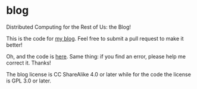 # blog
Distributed Computing for the Rest of Us: the Blog!

This is the code for [my blog](https://pythoncomputing.com/blog/). Feel free to submit a pull request to make it better!

Oh, and the code is [here](https://github.com/fpierfed/blog-code). Same thing: if you find an error, please help me correct it. Thanks!

The blog license is CC ShareAlike 4.0 or later while for the code the license is GPL 3.0 or later.
